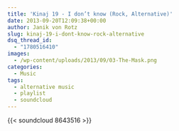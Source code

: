 ```yaml
---
title: 'Kinaj 19 - I don’t know (Rock, Alternative)'
date: 2013-09-20T12:09:38+00:00
author: Janik von Rotz
slug: kinaj-19-i-dont-know-rock-alternative
dsq_thread_id:
  - "1780516410"
images:
  - /wp-content/uploads/2013/09/03-The-Mask.png
categories:
  - Music
tags:
  - alternative music
  - playlist
  - soundcloud
---
```

{{< soundcloud 8643516 >}}